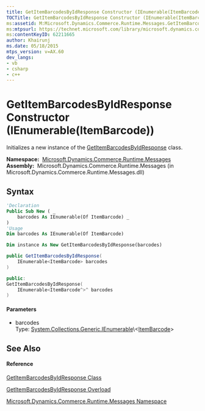 ```yaml
---
title: GetItemBarcodesByIdResponse Constructor (IEnumerable(ItemBarcode)) (Microsoft.Dynamics.Commerce.Runtime.Messages)
TOCTitle: GetItemBarcodesByIdResponse Constructor (IEnumerable(ItemBarcode))
ms:assetid: M:Microsoft.Dynamics.Commerce.Runtime.Messages.GetItemBarcodesByIdResponse.#ctor(System.Collections.Generic.IEnumerable{Microsoft.Dynamics.Commerce.Runtime.DataModel.ItemBarcode})
ms:mtpsurl: https://technet.microsoft.com/library/microsoft.dynamics.commerce.runtime.messages.getitembarcodesbyidresponse.getitembarcodesbyidresponse(v=AX.60)
ms:contentKeyID: 62211665
author: Khairunj
ms.date: 05/18/2015
mtps_version: v=AX.60
dev_langs:
- vb
- csharp
- c++
---
```


# GetItemBarcodesByIdResponse Constructor (IEnumerable(ItemBarcode))

Initializes a new instance of the [GetItemBarcodesByIdResponse](getitembarcodesbyidresponse-class-microsoft-dynamics-commerce-runtime-messages.md) class.

**Namespace:**  [Microsoft.Dynamics.Commerce.Runtime.Messages](microsoft-dynamics-commerce-runtime-messages-namespace.md)  
**Assembly:**  Microsoft.Dynamics.Commerce.Runtime.Messages (in Microsoft.Dynamics.Commerce.Runtime.Messages.dll)

## Syntax

``` vb
'Declaration
Public Sub New ( _
    barcodes As IEnumerable(Of ItemBarcode) _
)
'Usage
Dim barcodes As IEnumerable(Of ItemBarcode)

Dim instance As New GetItemBarcodesByIdResponse(barcodes)
```

``` csharp
public GetItemBarcodesByIdResponse(
    IEnumerable<ItemBarcode> barcodes
)
```

``` c++
public:
GetItemBarcodesByIdResponse(
    IEnumerable<ItemBarcode^>^ barcodes
)
```

#### Parameters

  - barcodes  
    Type: [System.Collections.Generic.IEnumerable](https://technet.microsoft.com/library/9eekhta0\(v=ax.60\))\<[ItemBarcode](itembarcode-class-microsoft-dynamics-commerce-runtime-datamodel.md)\>  

## See Also

#### Reference

[GetItemBarcodesByIdResponse Class](getitembarcodesbyidresponse-class-microsoft-dynamics-commerce-runtime-messages.md)

[GetItemBarcodesByIdResponse Overload](getitembarcodesbyidresponse-constructor-microsoft-dynamics-commerce-runtime-messages.md)

[Microsoft.Dynamics.Commerce.Runtime.Messages Namespace](microsoft-dynamics-commerce-runtime-messages-namespace.md)

